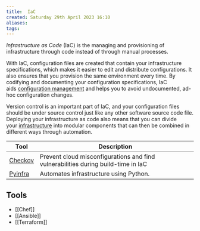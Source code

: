 ```yaml
---
title:  IaC
created: Saturday 29th April 2023 16:10
aliases: 
tags: 
---
```

*Infrastructure as Code* (IaC) is the managing and provisioning of infrastructure through code instead of through manual processes.

With IaC, configuration files are created that contain your infrastructure specifications, which makes it easier to edit and distribute configurations. It also ensures that you provision the same environment every time. By codifying and documenting your configuration specifications, IaC aids [configuration management](https://www.redhat.com/en/topics/automation/what-is-configuration-management) and helps you to avoid undocumented, ad-hoc configuration changes.

Version control is an important part of IaC, and your configuration files should be under source control just like any other software source code file. Deploying your infrastructure as code also means that you can divide your [infrastructure](https://www.ansible.com/use-cases/infrastructure) into modular components that can then be combined in different ways through automation.

| Tool | Description |
| ---- | ---- |
| [Checkov](https://github.com/bridgecrewio/checkov) | Prevent cloud misconfigurations and find vulnerabilities during build-time in IaC |
| [Pyinfra](https://github.com/pyinfra-dev/pyinfra) | Automates infrastructure using Python. |
## Tools

- [[Chef]]
- [[Ansible]]
- [[Terraform]]